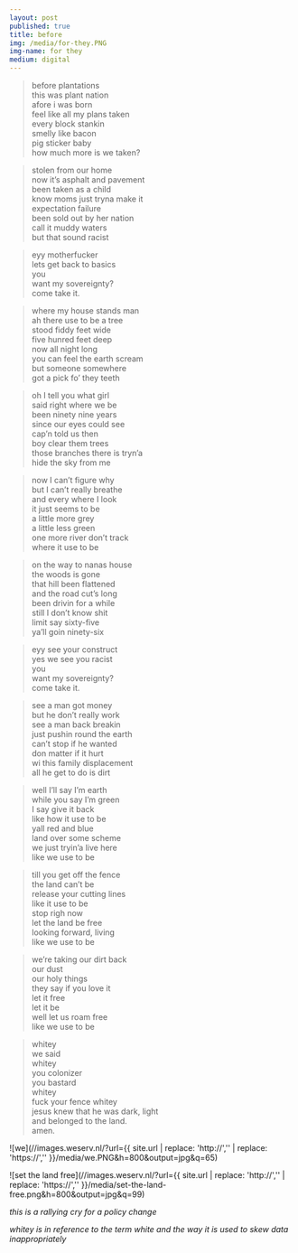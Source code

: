 ```yaml
---
layout: post
published: true
title: before
img: /media/for-they.PNG
img-name: for they
medium: digital
---  
```

>before plantations  
this was plant nation  
afore i was born  
feel like all my plans taken  
every block stankin  
smelly like bacon  
pig sticker baby  
how much more is we taken?   
   
>stolen from our home  
now it’s asphalt and pavement   
been taken as a child   
know moms just tryna make it  
expectation failure   
been sold out by her nation  
call it muddy waters   
but that sound racist   
  
>eyy motherfucker  
lets get back to basics  
you  
want my sovereignty?  
come take it.  
   
>where my house stands man  
ah there use to be a tree  
stood fiddy feet wide   
five hunred feet deep  
now all night long  
you can feel the earth scream   
but someone somewhere   
got a pick fo’ they teeth  
   
>oh I tell you what girl  
said right where we be  
been ninety nine years  
since our eyes could see  
cap’n told us then   
boy clear them trees    
those branches there is tryn’a   
hide the sky from me  
   
>now I can’t figure why   
but I can’t really breathe   
and every where I look    
it just seems to be   
a little more grey  
a little less green  
one more river don’t track  
where it use to be  
  
>on the way to nanas house  
the woods is gone  
that hill been flattened  
and the road cut’s long  
been drivin for a while  
still I don’t know shit  
limit say sixty-five   
ya’ll goin ninety-six  
   
>eyy see your construct  
yes we see you racist  
you  
want my sovereignty?  
come take it.  
  
>see a man got money  
but he don’t really work  
see a man back breakin  
just pushin round the earth  
can’t stop if he wanted  
don matter if it hurt  
wi this family displacement  
all he get to do is dirt  
  
>well I’ll say I’m earth  
while you say I’m green  
I say give it back  
like how it use to be  
yall red and blue  
land over some scheme  
we just tryin’a live here  
like we use to be  
  
>till you get off the fence  
the land can’t be  
release your cutting lines   
like it use to be  
stop righ now  
let the land be free  
looking forward, living  
like we use to be  
  
>we’re taking our dirt back  
our dust  
our holy things  
they say if you love it  
let it free  
let it be  
well let us roam free  
like we use to be  
  
  
  
  
>whitey  
we said  
whitey  
you colonizer  
you bastard  
whitey  
fuck your fence whitey  
jesus knew that he was dark, light    
and belonged to the land.   
amen.  
  
  
![we](//images.weserv.nl/?url={{ site.url | replace: 'http://','' | replace: 'https://','' }}/media/we.PNG&h=800&output=jpg&q=65) 
    
  
![set the land free](//images.weserv.nl/?url={{ site.url | replace: 'http://','' | replace: 'https://','' }}/media/set-the-land-free.png&h=800&output=jpg&q=99)  


  
  
*this is a rallying cry for a policy change*
  
  
*whitey is in reference to the term white and the way it is used to skew data inappropriately*
